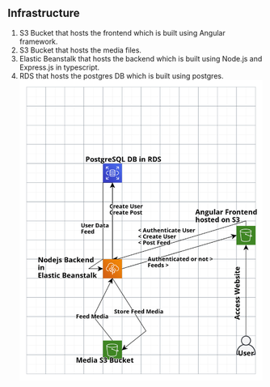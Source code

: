 ## Infrastructure

1. S3 Bucket that hosts the frontend which is built using Angular framework.
2. S3 Bucket that hosts the media files.
3. Elastic Beanstalk that hosts the backend which is built using Node.js and Express.js in typescript.
4. RDS that hosts the postgres DB which is built using postgres.
   [![](https://github.com/AhmedMohammed3/udagram/blob/master/resources/infrastructure.png)](https://github.com/AhmedMohammed3/udagram/blob/master/resources/infrastructure.png)<br>
